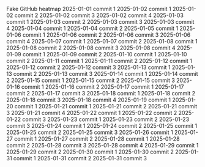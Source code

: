 Fake GitHub heatmap
2025-01-01 commit 1
2025-01-02 commit 1
2025-01-02 commit 2
2025-01-02 commit 3
2025-01-02 commit 4
2025-01-03 commit 1
2025-01-03 commit 2
2025-01-03 commit 3
2025-01-03 commit 4
2025-01-04 commit 1
2025-01-04 commit 2
2025-01-05 commit 1
2025-01-06 commit 1
2025-01-06 commit 2
2025-01-06 commit 3
2025-01-06 commit 4
2025-01-07 commit 1
2025-01-07 commit 2
2025-01-08 commit 1
2025-01-08 commit 2
2025-01-08 commit 3
2025-01-08 commit 4
2025-01-09 commit 1
2025-01-09 commit 2
2025-01-10 commit 1
2025-01-10 commit 2
2025-01-11 commit 1
2025-01-11 commit 2
2025-01-12 commit 1
2025-01-12 commit 2
2025-01-12 commit 3
2025-01-13 commit 1
2025-01-13 commit 2
2025-01-13 commit 3
2025-01-14 commit 1
2025-01-14 commit 2
2025-01-15 commit 1
2025-01-15 commit 2
2025-01-15 commit 3
2025-01-16 commit 1
2025-01-16 commit 2
2025-01-17 commit 1
2025-01-17 commit 2
2025-01-17 commit 3
2025-01-18 commit 1
2025-01-18 commit 2
2025-01-18 commit 3
2025-01-18 commit 4
2025-01-19 commit 1
2025-01-20 commit 1
2025-01-21 commit 1
2025-01-21 commit 2
2025-01-21 commit 3
2025-01-21 commit 4
2025-01-22 commit 1
2025-01-22 commit 2
2025-01-22 commit 3
2025-01-23 commit 1
2025-01-23 commit 2
2025-01-23 commit 3
2025-01-24 commit 1
2025-01-24 commit 2
2025-01-25 commit 1
2025-01-25 commit 2
2025-01-25 commit 3
2025-01-26 commit 1
2025-01-27 commit 1
2025-01-27 commit 2
2025-01-28 commit 1
2025-01-28 commit 2
2025-01-28 commit 3
2025-01-28 commit 4
2025-01-29 commit 1
2025-01-29 commit 2
2025-01-30 commit 1
2025-01-30 commit 2
2025-01-31 commit 1
2025-01-31 commit 2
2025-01-31 commit 3
